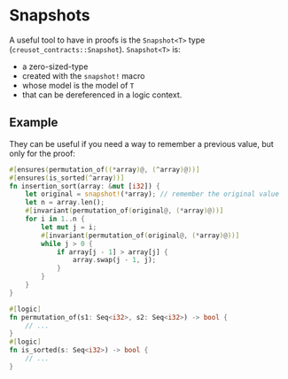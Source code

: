 # Snapshots

A useful tool to have in proofs is the `Snapshot<T>` type (`creusot_contracts::Snapshot`). `Snapshot<T>` is:

- a zero-sized-type
- created with the `snapshot!` macro
- whose model is the model of `T`
- that can be dereferenced in a logic context.

## Example

They can be useful if you need a way to remember a previous value, but only for the proof:

```rust
#[ensures(permutation_of((*array)@, (^array)@))]
#[ensures(is_sorted(^array))]
fn insertion_sort(array: &mut [i32]) {
    let original = snapshot!(*array); // remember the original value
    let n = array.len();
    #[invariant(permutation_of(original@, (*array)@))]
    for i in 1..n {
        let mut j = i;
        #[invariant(permutation_of(original@, (*array)@))]
        while j > 0 {
            if array[j - 1] > array[j] {
                array.swap(j - 1, j);
            }
        }
    }
}

#[logic]
fn permutation_of(s1: Seq<i32>, s2: Seq<i32>) -> bool {
    // ...
}
#[logic]
fn is_sorted(s: Seq<i32>) -> bool {
    // ...
}
```
